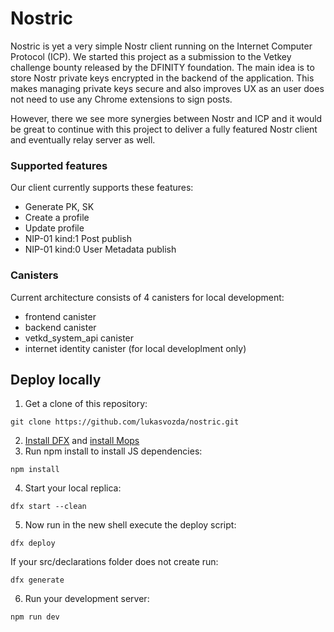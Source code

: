 # Nostric

Nostric is yet a very simple Nostr client running on the Internet Computer Protocol (ICP). We started this project as a submission to the Vetkey challenge bounty released by the DFINITY foundation. The main idea is to store Nostr private keys encrypted in the backend of the application. This makes managing private keys secure and also improves UX as an user does not need to use any Chrome extensions to sign posts.

However, there we see more synergies between Nostr and ICP and it would be great to continue with this project to deliver a fully featured Nostr client and eventually relay server as well.

### Supported features

Our client currently supports these features:

- Generate PK, SK
- Create a profile
- Update profile
- NIP-01 kind:1 Post publish
- NIP-01 kind:0 User Metadata publish

### Canisters

Current architecture consists of 4 canisters for local development:

- frontend canister
- backend canister
- vetkd_system_api canister
- internet identity canister (for local developlment only)

## Deploy locally

1. Get a clone of this repository:

```
git clone https://github.com/lukasvozda/nostric.git
```

2. [Install DFX](https://sdk.dfinity.org/docs/quickstart/local-quickstart.html) and [install Mops](https://docs.mops.one/quick-start)
3. Run npm install to install JS dependencies:

```
npm install
```

4. Start your local replica:

```
dfx start --clean
```

5. Now run in the new shell execute the deploy script:

```
dfx deploy
```

If your src/declarations folder does not create run:

```
dfx generate
```

6. Run your development server:

```
npm run dev
```
